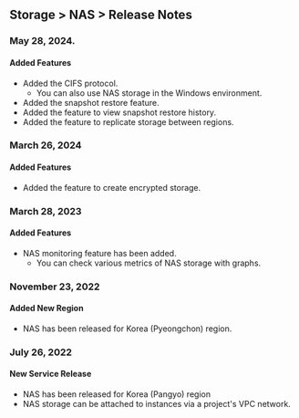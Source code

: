 ## Storage > NAS > Release Notes

### May 28, 2024. 

#### Added Features
* Added the CIFS protocol.
    * You can also use NAS storage in the Windows environment.
* Added the snapshot restore feature.
* Added the feature to view snapshot restore history.
* Added the feature to replicate storage between regions.

### March 26, 2024

#### Added Features

* Added the feature to create encrypted storage.

### March 28, 2023

#### Added Features

* NAS monitoring feature has been added.
    * You can check various metrics of NAS storage with graphs.
    
### November 23, 2022

#### Added New Region

* NAS has been released for Korea (Pyeongchon) region.

### July 26, 2022

#### New Service Release

* NAS has been released for Korea (Pangyo) region
* NAS storage can be attached to instances via a project's VPC network.